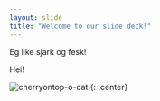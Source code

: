 ```yaml
---
layout: slide
title: "Welcome to our slide deck!"
---
```

Eg like sjark og fesk!

Hei!

![cherryontop-o-cat](https://octodex.github.com/images/cherryontop-o-cat.png)
{: .center}
